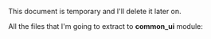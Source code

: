 This document is temporary and I'll delete it later on.

All the files that I'm going to extract to **common_ui** module:

